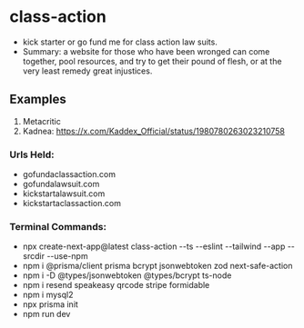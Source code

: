 # class-action

- kick starter or go fund me for class action law suits.
- Summary: a website for those who have been wronged can come together, pool resources, and try to get their pound of flesh, or at the very least remedy great injustices. 


## Examples
1. Metacritic
2. Kadnea: https://x.com/Kaddex_Official/status/1980780263023210758


### Urls Held:

- gofundaclassaction.com
- gofundalawsuit.com
- kickstartalawsuit.com
- kickstartaclassaction.com

### Terminal Commands:

- npx create-next-app@latest class-action --ts --eslint --tailwind --app --srcdir --use-npm
- npm i @prisma/client prisma bcrypt jsonwebtoken zod next-safe-action
- npm i -D @types/jsonwebtoken @types/bcrypt ts-node
- npm i resend speakeasy qrcode stripe formidable
- npm i mysql2
- npx prisma init
- npm run dev
